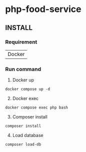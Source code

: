 # php-food-service

## INSTALL

### Requirement

<table>
  <tr>
    <td>Docker</td>
  </tr>
</table>

### Run command

1. Docker up
```
docker compose up -d
```

2. Docker exec
```
docker compose exec php bash
```

3. Composer install
```
composer install
```

4. Load database
```
composer load-db
```
